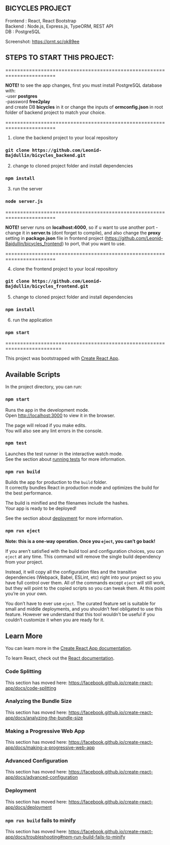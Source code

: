 ## BICYCLES PROJECT

Frontend : React, React Bootstrap<br>
Backend : Node.js, Express.js, TypeORM, REST API<br>
DB : PostgreSQL<br>

Screenshot: https://prnt.sc/ok89ee

## STEPS TO START THIS PROJECT:

=======================================================================

<b>NOTE!</b> to see the app changes, first you must install PostgreSQL database with:<br>
-user <b>postgres</b><br>
-password <b>free2play</b><br>
and create DB <b>bicycles</b> in it
or
change the inputs of <b>ormconfig.json</b> in root folder of backend project to match your choice.

=======================================================================

1. clone the backend project to your local repository

### `git clone https://github.com/Leonid-Bajdullin/bicycles_backend.git`

2. change to cloned project folder and install dependencies

### `npm install`

3. run the server

### `node server.js`

=======================================================================

<b>NOTE!</b> server runs on <b>localhost:4000</b>, so if u want to use another port - change it in <b>server.ts</b> (dont forget to compile), and also change the <b>proxy</b> setting in <b>package.json</b> file in frontend project (https://github.com/Leonid-Bajdullin/bicycles_frontend) to port, that you want to use.

=======================================================================

4. clone the frontend project to your local repository

### `git clone https://github.com/Leonid-Bajdullin/bicycles_frontend.git`

5. change to cloned project folder and install dependencies

### `npm install`

6. run the application

### `npm start`

=========================================================================

This project was bootstrapped with [Create React App](https://github.com/facebook/create-react-app).

## Available Scripts

In the project directory, you can run:

### `npm start`

Runs the app in the development mode.<br>
Open [http://localhost:3000](http://localhost:3000) to view it in the browser.

The page will reload if you make edits.<br>
You will also see any lint errors in the console.

### `npm test`

Launches the test runner in the interactive watch mode.<br>
See the section about [running tests](https://facebook.github.io/create-react-app/docs/running-tests) for more information.

### `npm run build`

Builds the app for production to the `build` folder.<br>
It correctly bundles React in production mode and optimizes the build for the best performance.

The build is minified and the filenames include the hashes.<br>
Your app is ready to be deployed!

See the section about [deployment](https://facebook.github.io/create-react-app/docs/deployment) for more information.

### `npm run eject`

**Note: this is a one-way operation. Once you `eject`, you can’t go back!**

If you aren’t satisfied with the build tool and configuration choices, you can `eject` at any time. This command will remove the single build dependency from your project.

Instead, it will copy all the configuration files and the transitive dependencies (Webpack, Babel, ESLint, etc) right into your project so you have full control over them. All of the commands except `eject` will still work, but they will point to the copied scripts so you can tweak them. At this point you’re on your own.

You don’t have to ever use `eject`. The curated feature set is suitable for small and middle deployments, and you shouldn’t feel obligated to use this feature. However we understand that this tool wouldn’t be useful if you couldn’t customize it when you are ready for it.

## Learn More

You can learn more in the [Create React App documentation](https://facebook.github.io/create-react-app/docs/getting-started).

To learn React, check out the [React documentation](https://reactjs.org/).

### Code Splitting

This section has moved here: https://facebook.github.io/create-react-app/docs/code-splitting

### Analyzing the Bundle Size

This section has moved here: https://facebook.github.io/create-react-app/docs/analyzing-the-bundle-size

### Making a Progressive Web App

This section has moved here: https://facebook.github.io/create-react-app/docs/making-a-progressive-web-app

### Advanced Configuration

This section has moved here: https://facebook.github.io/create-react-app/docs/advanced-configuration

### Deployment

This section has moved here: https://facebook.github.io/create-react-app/docs/deployment

### `npm run build` fails to minify

This section has moved here: https://facebook.github.io/create-react-app/docs/troubleshooting#npm-run-build-fails-to-minify
